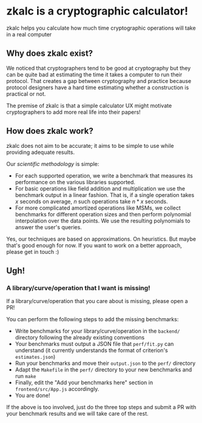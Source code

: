 # zkalc is a cryptographic calculator!

zkalc helps you calculate how much time cryptographic operations will take in a real computer

## Why does zkalc exist?

We noticed that cryptographers tend to be good at cryptography but they can be quite bad at estimating the time it takes a computer to run their protocol. That creates a gap between cryptography and practice because protocol designers have a hard time estimating whether a construction is practical or not.

The premise of zkalc is that a simple calculator UX might motivate cryptographers to add more real life into their papers!

## How does zkalc work?

zkalc does not aim to be accurate; it aims to be simple to use while providing adequate results.

Our *scientific methodology* is simple:
- For each supported operation, we write a benchmark that measures its performance on the various libraries supported.
- For basic operations like field addition and multiplication we use the benchmark output in a linear fashion. That is, if a single operation takes $x$ seconds on average, $n$ such operations take $n*x$ seconds.
- For more complicated amortized operations like MSMs, we collect benchmarks for different operation sizes and then perform polynomial interpolation over the data points. We use the resulting polynomials to answer the user's queries.

Yes, our techniques are based on approximations. On heuristics. But maybe that's good enough for now. If you want to work on a better approach, please get in touch :)

## Ugh!

### A library/curve/operation that I want is missing!

If a library/curve/operation that you care about is missing, please open a PR!

You can perform the following steps to add the missing benchmarks:
- Write benchmarks for your library/curve/operation in the `backend/` directory following the already existing conventions
- Your benchmarks must output a JSON file that `perf/fit.py` can understand (it currently understands the format of criterion's `estimates.json`)
- Run your benchmarks and move their `output.json` to the `perf/` directory
- Adapt the `Makefile` in the `perf/` directory to your new benchmarks and run `make`
- Finally, edit the "Add your benchmarks here" section in `frontend/src/App.js` accordingly.
- You are done!

If the above is too involved, just do the three top steps and submit a PR with your benchmark results and we will take care of the rest.


